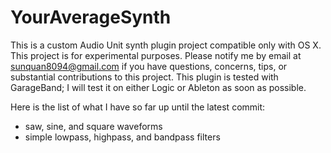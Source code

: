 # YourAverageSynth
This is a custom Audio Unit synth plugin project compatible only with OS X.
This project is for experimental purposes. Please notify me by email at sunquan8094@gmail.com if you have questions, concerns, tips, or substantial contributions to this project. This plugin is tested with GarageBand; I will test it on either Logic or Ableton as soon as possible.

Here is the list of what I have so far up until the latest commit:
- saw, sine, and square waveforms
- simple lowpass, highpass, and bandpass filters
